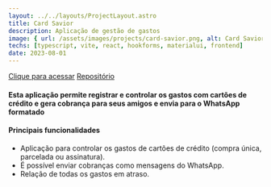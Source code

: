 ```yaml
---
layout: ../../layouts/ProjectLayout.astro
title: Card Savior
description: Aplicação de gestão de gastos
image: { url: /assets/images/projects/card-savior.png, alt: Card Savior }
techs: [typescript, vite, react, hookforms, materialui, frontend]
date: 2023-08-01
---
```


[Clique para acessar](https://cardsavior.jhonatec.dev/ "Card Savior") [Repositório](https://github.com/jhonatec-dev/card-savior "GitHub")

#### Esta aplicação permite registrar e controlar os gastos com cartões de crédito e gera cobrança para seus amigos e envia para o WhatsApp formatado

#### Principais funcionalidades

- Aplicação para controlar os gastos de cartões de crédito (compra única, parcelada ou assinatura).
- É possível enviar cobranças como mensagens do WhatsApp.
- Relação de todas os gastos em atraso.
